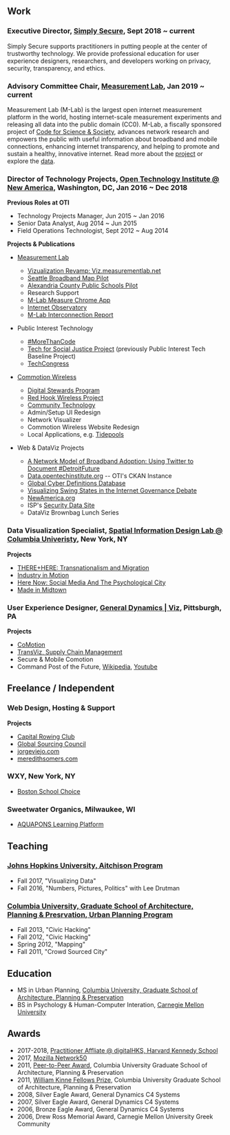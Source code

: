 ## Work

### Executive Director, [Simply Secure](https://simplysecure.org), Sept 2018 ~ current

Simply Secure supports practitioners in putting people at the center of trustworthy technology. We provide professional education for user experience designers, researchers, and developers working on privacy, security, transparency, and ethics.

### Advisory Committee Chair, [Measurement Lab](https://measurementLab.net), Jan 2019 ~ current

Measurement Lab (M-Lab) is the largest open internet measurement platform in the world, hosting internet-scale measurement experiments and releasing all data into the public domain (CC0). M-Lab, a fiscally sponsored project of [Code for Science & Society](https://codeforscience.org), advances network research and empowers the public with useful information about broadband and mobile connections, enhancing internet transparency, and helping to promote and sustain a healthy, innovative internet. Read more about the [project](https://measurementlab.net) or explore the [data](https://viz.measurementlab.net).

### Director of Technology Projects, [Open Technology Institute @ New America](https://newamerica.org/oti), Washington, DC, Jan 2016 ~ Dec 2018

**Previous Roles at OTI**

- Technology Projects Manager, Jun 2015 ~ Jan 2016
- Senior Data Analyst, Aug 2014 ~ Jun 2015
- Field Operations Technologist, Sept 2012 ~ Aug 2014

**Projects & Publications**

- [Measurement Lab](https://www.measurementlab.net)
  - [Vizualization Revamp: Viz.measurementlab.net](http://viz.measurementlab.net/)
  - [Seattle Broadband Map Pilot](https://broadbandmap.seattle.gov/)
  - [Alexandria County Public Schools Pilot](https://www.newamerica.org/in-depth/measuring-broadband-alexandrias-schools/)
  - Research Support
  - [M-Lab Measure Chrome App](https://chrome.google.com/webstore/detail/m-lab-measure/leijmacehibmiomcnpaolboihcdepokh?hl=en-US)
  - [Internet Observatory](https://www.measurementlab.net/observatory/)
  - [M-Lab Interconnection Report](https://www.measurementlab.net/publications/isp-interconnection-impact.pdf)

- Public Interest Technology
  - [#MoreThanCode](https://morethancode.cc)
  - [Tech for Social Justice Project](http://t4sj.co) (previously Public Interest Tech Baseline Project)
  - [TechCongress](http://techcongress.io)

- [Commotion Wireless](http://commotionwireless.net)
  - [Digital Stewards Program](http://digitalstewards.org/about)
  - [Red Hook Wireless Project](http://redhookwifi.org/)
  - [Community Technology](https://communitytechnology.github.io/)
  - Admin/Setup UI Redesign
  - Network Visualizer
  - Commotion Wireless Website Redesign
  - Local Applications, e.g. [Tidepools](http://tidepools.co)

- Web & DataViz Projects
  - [A Network Model of Broadband Adoption: Using Twitter to Document #DetroitFuture](https://www.newamerica.org/oti/policy-papers/a-network-model-of-broadband-adoption-using-twitter-to-document-detroit-future/)
  - [Data.opentechinstitute.org](https://data.opentechinstitute.org/) -- OTI's CKAN Instance
  - [Global Cyber Definitions Database](http://cyberdefinitions.newamerica.org/)
  - [Visualizing Swing States in the Internet Governance Debate](https://www.newamerica.org/cybersecurity-initiative/policy-papers/visualizing-swing-states-in-the-global-internet-governance-debate/)
  - [NewAmerica.org](https://newamerica.org)
  - ISP's [Security Data Site](http://securitydata.newamerica.org)
  - DataViz Brownbag Lunch Series

### Data Visualization Specialist, [Spatial Information Design Lab @ Columbia Univeristy](http://spatialinformationdesignlab.org/), New York, NY

**Projects**

- [THERE+HERE: Transnationalism and Migration](http://www.spatialinformationdesignlab.org/projects/therehere-transnationalism-and-migration)
- [Industry in Motion](http://www.spatialinformationdesignlab.org/projects/industry-motion)
- [Here Now: Social Media And The Psychological City](http://www.spatialinformationdesignlab.org/projects/here-now-social-media-and-psychological-city)
- [Made in Midtown](http://www.spatialinformationdesignlab.org/projects/made-midtown)

### User Experience Designer, [General Dynamics | Viz](http://www.gdviz.com/index.html), Pittsburgh, PA

**Projects**

- [CoMotion](https://en.wikipedia.org/wiki/CoMotion)
- [TransViz, Supply Chain Management](http://www.gdviz.com/industries/supply-chain-management.html)
- Secure & Mobile Comotion
- Command Post of the Future, [Wikipedia](https://en.wikipedia.org/wiki/Command_Post_of_the_Future), [Youtube](https://www.youtube.com/watch?v=Mq7BqnW4JyE)

## Freelance / Independent

### Web Design, Hosting & Support

**Projects**

- [Capital Rowing Club](http://capitalrowing.org)
- [Global Sourcing Council](http://gscouncil.org)
- [jorgeviejo.com](http://jorgeviejo.com)
- [meredithsomers.com](http://meredithsomers.com)

### WXY, New York, NY

- [Boston School Choice](http://www.wxystudio.com/projects/planning/boston_public_schools_assignment_policy_evaluation_and_geospatial_analysis)

### Sweetwater Organics, Milwaukee, WI

- [AQUAPONS Learning Platform](https://www.hastac.org/wiki/project-qa-sweet-water-aquapons)

## Teaching

### [Johns Hopkins University, Aitchison Program](http://politicalscience.jhu.edu/undergraduate/aitchison-public-service-fellowship-in-government/)

- Fall 2017, "Visualizing Data"
- Fall 2016, "Numbers, Pictures, Politics" with Lee Drutman

### [Columbia University, Graduate School of Architecture, Planning & Presrvation, Urban Planning Program](https://www.arch.columbia.edu/)

- Fall 2013, "Civic Hacking"
- Fall 2012, "Civic Hacking"
- Spring 2012, "Mapping"
- Fall 2011, "Crowd Sourced City"


## Education

- MS in Urban Planning, [Columbia University, Graduate School of Architecture, Planning & Preservation](https://www.arch.columbia.edu/)
- BS in Psychology & Human-Computer Interation, [Carnegie Mellon University](https://cmu.edu)


## Awards

- 2017-2018, [Practitioner Affliate @ digitalHKS, Harvard Kennedy School](https://projects.iq.harvard.edu/digitalhks/practitioners)
- 2017, [Mozilla Network50](https://network.mozilla.org/)
- 2011, [Peer-to-Peer Award](https://www.arch.columbia.edu/student-awards), Columbia University Graduate School of Architecture, Planning & Preservation 
- 2011, [William Kinne Fellows Prize](https://www.arch.columbia.edu/kinne), Columbia University Graduate School of Architecture, Planning & Preservation
- 2008, Silver Eagle Award, General Dynamics C4 Systems
- 2007, Silver Eagle Award, General Dynamics C4 Systems
- 2006, Bronze Eagle Award, General Dynamics C4 Systems
- 2006, Drew Ross Memorial Award, Carnegie Mellon University Greek Community

